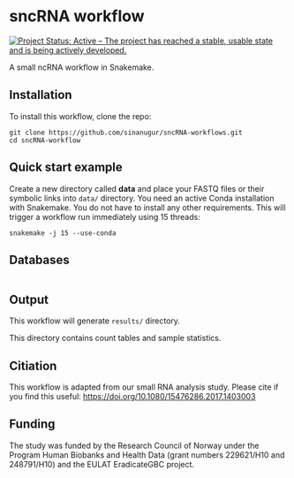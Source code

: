 # sncRNA workflow
[![Project Status: Active – The project has reached a stable, usable state and is being actively developed.](http://www.repostatus.org/badges/latest/active.svg)](http://www.repostatus.org/#active) 

A small ncRNA workflow in Snakemake.



Installation
------------
To install this workflow, clone the repo:

```
git clone https://github.com/sinanugur/sncRNA-workflows.git
cd sncRNA-workflow

```

Quick start example
-------------------
Create a new directory called __data__ and place your FASTQ files or their symbolic links into `data/` directory. You need an active Conda installation with Snakemake. You do not have to install any other requirements. This will trigger a workflow run immediately using 15 threads:

```
snakemake -j 15 --use-conda
```

Databases
---------------------
```

```


Output
------
This workflow will generate `results/` directory. 

This directory contains count tables and sample statistics.

Citiation
---------
This workflow is adapted from our small RNA analysis study. Please cite if you find this useful: https://doi.org/10.1080/15476286.2017.1403003

Funding
---------
The study was funded by the Research Council of Norway under the Program Human Biobanks and Health Data (grant numbers 229621/H10 and 248791/H10) and the EULAT EradicateGBC project. 


